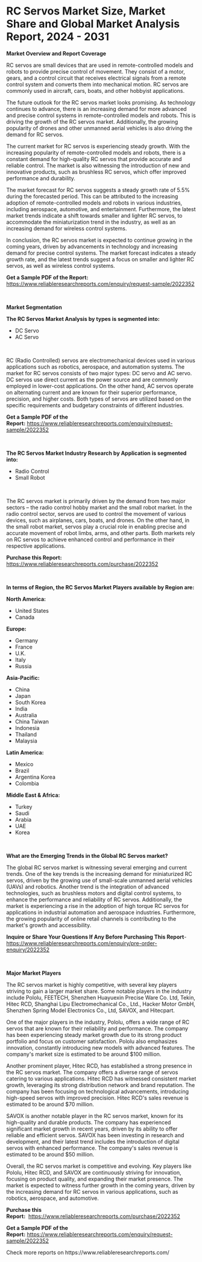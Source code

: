 <p><h1>RC Servos Market Size, Market Share and Global Market Analysis Report, 2024 - 2031</h1></p><p><strong>Market Overview and Report Coverage</strong></p>
<p><p>RC servos are small devices that are used in remote-controlled models and robots to provide precise control of movement. They consist of a motor, gears, and a control circuit that receives electrical signals from a remote control system and converts them into mechanical motion. RC servos are commonly used in aircraft, cars, boats, and other hobbyist applications.</p><p>The future outlook for the RC servos market looks promising. As technology continues to advance, there is an increasing demand for more advanced and precise control systems in remote-controlled models and robots. This is driving the growth of the RC servos market. Additionally, the growing popularity of drones and other unmanned aerial vehicles is also driving the demand for RC servos.</p><p>The current market for RC servos is experiencing steady growth. With the increasing popularity of remote-controlled models and robots, there is a constant demand for high-quality RC servos that provide accurate and reliable control. The market is also witnessing the introduction of new and innovative products, such as brushless RC servos, which offer improved performance and durability.</p><p>The market forecast for RC servos suggests a steady growth rate of 5.5% during the forecasted period. This can be attributed to the increasing adoption of remote-controlled models and robots in various industries, including aerospace, automotive, and entertainment. Furthermore, the latest market trends indicate a shift towards smaller and lighter RC servos, to accommodate the miniaturization trend in the industry, as well as an increasing demand for wireless control systems.</p><p>In conclusion, the RC servos market is expected to continue growing in the coming years, driven by advancements in technology and increasing demand for precise control systems. The market forecast indicates a steady growth rate, and the latest trends suggest a focus on smaller and lighter RC servos, as well as wireless control systems.</p></p>
<p><strong>Get a Sample PDF of the Report:</strong> <a href="https://www.reliableresearchreports.com/enquiry/request-sample/2022352">https://www.reliableresearchreports.com/enquiry/request-sample/2022352</a></p>
<p>&nbsp;</p>
<p><strong>Market Segmentation</strong></p>
<p><strong>The RC Servos Market Analysis by types is segmented into:</strong></p>
<p><ul><li>DC Servo</li><li>AC Servo</li></ul></p>
<p>&nbsp;</p>
<p><p>RC (Radio Controlled) servos are electromechanical devices used in various applications such as robotics, aerospace, and automation systems. The market for RC servos consists of two major types: DC servo and AC servo. DC servos use direct current as the power source and are commonly employed in lower-cost applications. On the other hand, AC servos operate on alternating current and are known for their superior performance, precision, and higher costs. Both types of servos are utilized based on the specific requirements and budgetary constraints of different industries.</p></p>
<p><strong>Get a Sample PDF of the Report:</strong>&nbsp;<a href="https://www.reliableresearchreports.com/enquiry/request-sample/2022352">https://www.reliableresearchreports.com/enquiry/request-sample/2022352</a></p>
<p>&nbsp;</p>
<p><strong>The RC Servos Market Industry Research by Application is segmented into:</strong></p>
<p><ul><li>Radio Control</li><li>Small Robot</li></ul></p>
<p>&nbsp;</p>
<p><p>The RC servos market is primarily driven by the demand from two major sectors – the radio control hobby market and the small robot market. In the radio control sector, servos are used to control the movement of various devices, such as airplanes, cars, boats, and drones. On the other hand, in the small robot market, servos play a crucial role in enabling precise and accurate movement of robot limbs, arms, and other parts. Both markets rely on RC servos to achieve enhanced control and performance in their respective applications.</p></p>
<p><strong>Purchase this Report:</strong>&nbsp; <a href="https://www.reliableresearchreports.com/purchase/2022352">https://www.reliableresearchreports.com/purchase/2022352</a></p>
<p>&nbsp;</p>
<p><strong>In terms of Region, the RC Servos Market Players available by Region are:</strong></p>
<p>
    <p> <strong> North America: </strong>
        <ul>
            <li>United States</li>
            <li>Canada</li>
        </ul>
        </p> 
    <p> <strong> Europe: </strong>
        <ul>
            <li>Germany</li>
            <li>France</li>
            <li>U.K.</li>
            <li>Italy</li>
            <li>Russia</li>
        </ul>
        </p> 
    <p> <strong> Asia-Pacific: </strong>
        <ul>
            <li>China</li>
            <li>Japan</li>
            <li>South Korea</li>
            <li>India</li>
            <li>Australia</li>
            <li>China Taiwan</li>
            <li>Indonesia</li>
            <li>Thailand</li>
            <li>Malaysia</li>
        </ul>
        </p> 
    <p> <strong> Latin America: </strong>
        <ul>
            <li>Mexico</li>
            <li>Brazil</li>
            <li>Argentina Korea</li>
            <li>Colombia</li>
        </ul>
        </p> 
    <p> <strong> Middle East & Africa: </strong>
        <ul>
            <li>Turkey</li>
            <li>Saudi</li>
            <li>Arabia</li>
            <li>UAE</li>
            <li>Korea</li>
        </ul>
    </p>
    </p>
<p>&nbsp;</p>
<p><strong>What are the Emerging Trends in the Global RC Servos market?</strong></p>
<p><p>The global RC servos market is witnessing several emerging and current trends. One of the key trends is the increasing demand for miniaturized RC servos, driven by the growing use of small-scale unmanned aerial vehicles (UAVs) and robotics. Another trend is the integration of advanced technologies, such as brushless motors and digital control systems, to enhance the performance and reliability of RC servos. Additionally, the market is experiencing a rise in the adoption of high torque RC servos for applications in industrial automation and aerospace industries. Furthermore, the growing popularity of online retail channels is contributing to the market's growth and accessibility.</p></p>
<p><strong>Inquire or Share Your Questions If Any Before Purchasing This Report</strong>- <a href="https://www.reliableresearchreports.com/enquiry/pre-order-enquiry/2022352">https://www.reliableresearchreports.com/enquiry/pre-order-enquiry/2022352</a></p>
<p>&nbsp;</p>
<p><strong>Major Market Players</strong></p>
<p><p>The RC servos market is highly competitive, with several key players striving to gain a larger market share. Some notable players in the industry include Pololu, FEETECH, Shenzhen Huayuexin Precise Ware Co. Ltd, Tekin, Hitec RCD, Shanghai Lipu Electromechanical Co., Ltd., Hacker Motor GmbH, Shenzhen Spring Model Electronics Co., Ltd, SAVOX, and Hitecpart. </p><p>One of the major players in the industry, Pololu, offers a wide range of RC servos that are known for their reliability and performance. The company has been experiencing steady market growth due to its strong product portfolio and focus on customer satisfaction. Pololu also emphasizes innovation, constantly introducing new models with advanced features. The company's market size is estimated to be around $100 million.</p><p>Another prominent player, Hitec RCD, has established a strong presence in the RC servos market. The company offers a diverse range of servos catering to various applications. Hitec RCD has witnessed consistent market growth, leveraging its strong distribution network and brand reputation. The company has been focusing on technological advancements, introducing high-speed servos with improved precision. Hitec RCD's sales revenue is estimated to be around $70 million.</p><p>SAVOX is another notable player in the RC servos market, known for its high-quality and durable products. The company has experienced significant market growth in recent years, driven by its ability to offer reliable and efficient servos. SAVOX has been investing in research and development, and their latest trend includes the introduction of digital servos with enhanced performance. The company's sales revenue is estimated to be around $50 million.</p><p>Overall, the RC servos market is competitive and evolving. Key players like Pololu, Hitec RCD, and SAVOX are continuously striving for innovation, focusing on product quality, and expanding their market presence. The market is expected to witness further growth in the coming years, driven by the increasing demand for RC servos in various applications, such as robotics, aerospace, and automotive.</p></p>
<p><strong>Purchase this Report:</strong>&nbsp;&nbsp;<a href="https://www.reliableresearchreports.com/purchase/2022352">https://www.reliableresearchreports.com/purchase/2022352</a></p>
<p></p>
<p><strong>Get a Sample PDF of the Report:</strong>&nbsp;<a href="https://www.reliableresearchreports.com/enquiry/request-sample/2022352">https://www.reliableresearchreports.com/enquiry/request-sample/2022352</a></p>
<p>Check more reports on https://www.reliableresearchreports.com/</p>